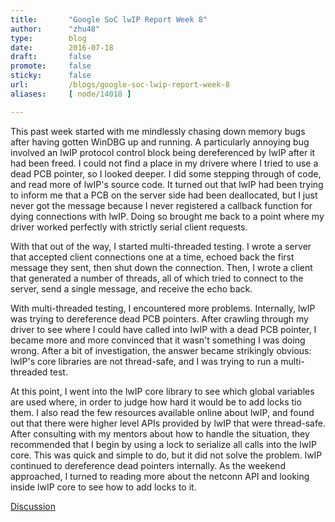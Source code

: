 ```yaml
---
title:       "Google SoC lwIP Report Week 8"
author:      "zhu48"
type:        blog
date:        2016-07-18
draft:       false
promote:     false
sticky:      false
url:         /blogs/google-soc-lwip-report-week-8
aliases:     [ node/14018 ]

---
```


<p>This past week started with me mindlessly chasing down memory bugs after having gotten WinDBG up and running. A particularly annoying bug involved an lwIP protocol control block being dereferenced by lwIP after it had been freed. I could not find a place in my drivere where I tried to use a dead PCB pointer, so I looked deeper. I did some stepping through of code, and read more of lwIP's source code. It turned out that lwIP had been trying to inform me that a PCB on the server side had been deallocated, but I just never got the message because I never registered a callback function for dying connections with lwIP. Doing so brought me back to a point where my driver worked perfectly with strictly serial client requests.&nbsp;</p>
<p>With that out of the way, I started multi-threaded testing. I wrote a server that accepted client connections one at a time, echoed back the first message they sent, then shut down the connection. Then, I wrote a client that generated a number of threads, all of which tried to connect to the server, send a single message, and receive the echo back.&nbsp;</p>
<p>With multi-threaded testing, I encountered more problems. Internally, lwIP was trying to dereference dead PCB pointers. After crawling through my driver to see where I could have called into lwIP with a dead PCB pointer, I became more and more convinced that it wasn't something I was doing wrong. After a bit of investigation, the answer became strikingly obvious: lwIP's core libraries are not thread-safe, and I was trying to run a multi-threaded test.&nbsp;</p>
<p>At this point, I went into the lwIP core library to see which global variables are used where, in order to judge how hard it would be to add locks tio them. I also read the few resources available online about lwIP, and found out that there were higher level APIs provided by lwIP that were thread-safe. After consulting with my mentors about how to handle the situation, they recommended that I begin by using a lock to serialize all calls into the lwIP core. This was quick and simple to do, but it did not solve the problem. lwIP continued to dereference dead pointers internally. As the weekend approached, I turned to reading more about the netconn API and looking inside lwIP core to see how to add locks to it.&nbsp;</p>
<p><a href="https://www.reactos.org/forum/viewtopic.php?f=2&amp;t=15620">Discussion</a></p>

